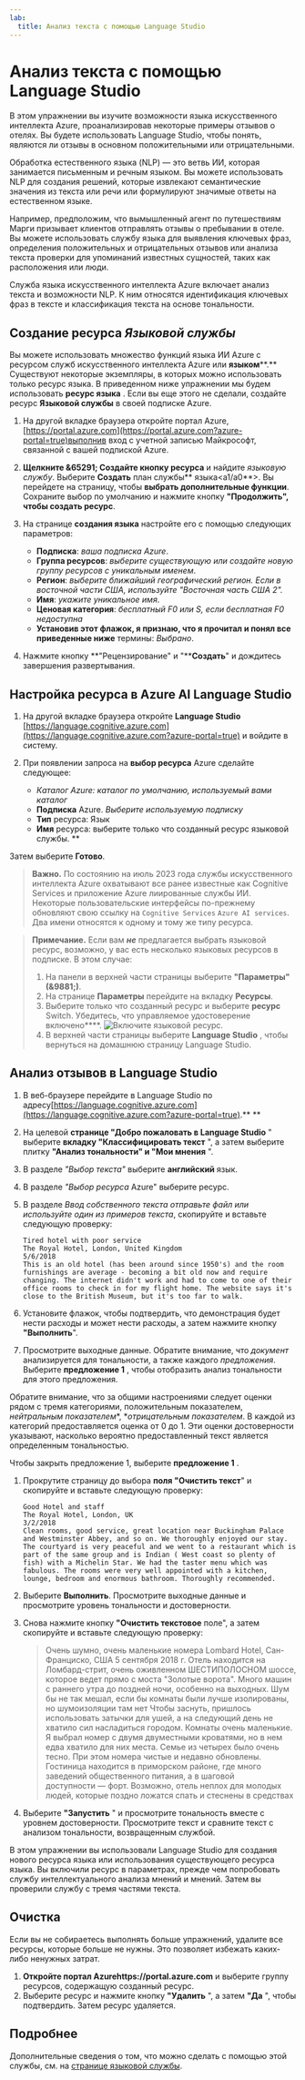 ```yaml
---
lab:
  title: Анализ текста с помощью Language Studio
---
```


# Анализ текста с помощью Language Studio

В этом упражнении вы изучите возможности языка искусственного интеллекта Azure, проанализировав некоторые примеры отзывов о отелях. Вы будете использовать Language Studio, чтобы понять, являются ли отзывы в основном положительными или отрицательными.

Обработка естественного языка (NLP) — это ветвь ИИ, которая занимается письменным и речным языком. Вы можете использовать NLP для создания решений, которые извлекают семантические значения из текста или речи или формулируют значимые ответы на естественном языке.

Например, предположим, что вымышленный агент по путешествиям Марги призывает клиентов отправлять отзывы о пребывании в отеле. Вы можете использовать службу языка для выявления ключевых фраз, определения положительных и отрицательных отзывов или анализа текста проверки для упоминаний известных сущностей, таких как расположения или люди.

Служба языка искусственного интеллекта Azure включает анализ текста и возможности NLP. К ним относятся идентификация ключевых фраз в тексте и классификация текста на основе тональности.

## Создание ресурса *Языковой службы*

Вы можете использовать множество функций языка ИИ Azure с ресурсом служб искусственного интеллекта Azure или **языком****.** Существуют некоторые экземпляры, в которых можно использовать только ресурс языка. В приведенном ниже упражнении мы будем использовать **ресурс языка** . Если вы еще этого не сделали, создайте ресурс **Языковой службы** в своей подписке Azure.

1. На другой вкладке браузера откройте портал Azure, [https://portal.azure.com](https://portal.azure.com?azure-portal=true)выполнив вход с учетной записью Майкрософт, связанной с вашей подпиской Azure.

1. **Щелкните &65291; Создайте кнопку ресурса** и найдите *языковую службу*. Выберите **Создать** план службы** языка<a1/a0**>. Вы перейдете на страницу, чтобы **выбрать дополнительные функции**. Сохраните выбор по умолчанию и нажмите кнопку **"Продолжить", чтобы создать ресурс**. 

1. На странице **создания языка** настройте его с помощью следующих параметров:
    - **Подписка**: *ваша подписка Azure*.
    - **Группа ресурсов**: *выберите существующую или создайте новую группу ресурсов с уникальным именем*.
    - **Регион**: *выберите ближайший географический регион. Если в восточной части США, используйте "Восточная часть США 2".*
    - **Имя**: *укажите уникальное имя*.
    - **Ценовая категория**: *бесплатный F0 или S, если бесплатная F0 недоступна*
    - **Установив этот флажок, я признаю, что я прочитал и понял все приведенные ниже** термины: *Выбрано*.

1. Нажмите кнопку **"Рецензирование" и "****Создать**" и дождитесь завершения развертывания.

## Настройка ресурса в Azure AI Language Studio

1. На другой вкладке браузера откройте **Language Studio** [https://language.cognitive.azure.com](https://language.cognitive.azure.com?azure-portal=true) и войдите в систему.

1. При появлении запроса на **выбор ресурса** Azure сделайте следующее:
    - **Каталог Azure: *каталог** по умолчанию, используемый вами каталог*
    - **Подписка** Azure. *Выберите используемую подписку*
    - **Тип** ресурса: Язык
    - **Имя** ресурса: выберите только что созданный ресурс языковой службы. **

Затем выберите **Готово**.

> **Важно.** По состоянию на июль 2023 года службы искусственного интеллекта Azure охватывают все ранее известные как Cognitive Services и приложение Azure лиированные службы ИИ. Некоторые пользовательские интерфейсы по-прежнему обновляют свою ссылку на `Cognitive Services` `Azure AI services`. Два имени относятся к одному и тому же типу ресурса.

> **Примечание.** Если вам ***не*** предлагается выбрать языковой ресурс, возможно, у вас есть несколько языковых ресурсов в подписке. В этом случае:
> 1. На панели в верхней части страницы выберите **"Параметры" (&9881;)**. 
> 1. На странице **Параметры** перейдите на вкладку **Ресурсы**.
> 1. Выберите только что созданный ресурс и выберите **ресурс** Switch. Убедитесь, что управляемое удостоверение включено****.
> ![Включите языковой ресурс.](media/analyze-text-language-service/language-resource-enabled.png)
> 1. В верхней части страницы выберите **Language Studio** , чтобы вернуться на домашнюю страницу Language Studio.

## Анализ отзывов в Language Studio

1. В веб-браузере перейдите в Language Studio по адресу[https://language.cognitive.azure.com](https://language.cognitive.azure.com?azure-portal=true).** **

1. На целевой **странице "Добро пожаловать в Language Studio** " выберите **вкладку "Классифицировать текст** ", а затем выберите плитку **"Анализ тональности" и "Мои мнения** ".

1. В разделе *"Выбор текста"* выберите **английский** язык.

1. В разделе *"Выбор ресурса* Azure" выберите ресурс.

1. В разделе *Ввод собственного текста отправьте файл или используйте один из примеров текста*, скопируйте и вставьте следующую проверку:

    ```
    Tired hotel with poor service
    The Royal Hotel, London, United Kingdom
    5/6/2018
    This is an old hotel (has been around since 1950's) and the room furnishings are average - becoming a bit old now and require changing. The internet didn't work and had to come to one of their office rooms to check in for my flight home. The website says it's close to the British Museum, but it's too far to walk.
    ```

1. Установите флажок, чтобы подтвердить, что демонстрация будет нести расходы и может нести расходы, а затем нажмите кнопку **"Выполнить**".

1. Просмотрите выходные данные. Обратите внимание, что *документ* анализируется для тональности, а также каждого *предложения*. Выберите **предложение 1** , чтобы отобразить анализ тональности для этого предложения. 

Обратите внимание, что за общими настроениями следует оценки рядом с тремя категориями, положительным показателем, *нейтральным показателем**, **отрицательным показателем*. В каждой из категорий предоставляется оценка от 0 до 1. Эти оценки достоверности указывают, насколько вероятно предоставленный текст является определенным тональностью. 

Чтобы закрыть предложение 1, выберите **предложение 1** .

1. Прокрутите страницу до выбора **поля "Очистить текст**" и скопируйте и вставьте следующую проверку:

    ```
    Good Hotel and staff
    The Royal Hotel, London, UK
    3/2/2018
    Clean rooms, good service, great location near Buckingham Palace and Westminster Abbey, and so on. We thoroughly enjoyed our stay. The courtyard is very peaceful and we went to a restaurant which is part of the same group and is Indian ( West coast so plenty of fish) with a Michelin Star. We had the taster menu which was fabulous. The rooms were very well appointed with a kitchen, lounge, bedroom and enormous bathroom. Thoroughly recommended.
    ```
    
    
1. Выберите **Выполнить**. Просмотрите выходные данные и просмотрите уровень тональности и достоверности.

1. Снова нажмите кнопку **"Очистить текстовое** поле", а затем скопируйте и вставьте следующую проверку:

    >Очень шумно, очень маленькие номера Lombard Hotel, Сан-Франциско, США 5 сентября 2018 г. Отель находится на Ломбард-стрит, очень оживленном ШЕСТИПОЛОСНОМ шоссе, которое ведет прямо с моста "Золотые ворота". Много машин с раннего утра до поздней ночи, особенно на выходных. Шум бы не так мешал, если бы комнаты были лучше изолированы, но шумоизоляции там нет Чтобы заснуть, пришлось использовать затычки для ушей, а на следующий день не хватило сил насладиться городом. Комнаты очень маленькие. Я выбрал номер с двумя двуместными кроватями, но в нем едва хватило для них места. Семье из четырех было очень тесно. При этом номера чистые и недавно обновлены. Гостиница находится в приморском районе, где много заведений общественного питания, а в шаговой доступности — форт. Возможно, отель неплох для молодых людей, которые поздно ложатся спать и стеснены в средствах

1. Выберите **"Запустить** " и просмотрите тональность вместе с уровнем достоверности. Просмотрите текст и сравните текст с анализом тональности, возвращенным службой.

В этом упражнении вы использовали Language Studio для создания нового ресурса языка или использования существующего ресурса языка. Вы включили ресурс в параметрах, прежде чем попробовать службу интеллектуального анализа мнений и мнений. Затем вы проверили службу с тремя частями текста.

## Очистка

Если вы не собираетесь выполнять больше упражнений, удалите все ресурсы, которые больше не нужны. Это позволяет избежать каких-либо ненужных затрат.

1. **Откройте портал Azurehttps://portal.azure.com** [](https://portal.azure.com) и выберите группу ресурсов, содержащую созданный ресурс.
1. Выберите ресурс и нажмите кнопку **"Удалить** ", а затем **"Да** ", чтобы подтвердить. Затем ресурс удаляется.

## Подробнее

Дополнительные сведения о том, что можно сделать с помощью этой службы, см. на [странице языковой службы](https://learn.microsoft.com/azure/ai-services/language-service/overview).
